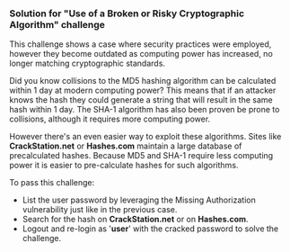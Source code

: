 ### Solution for "Use of a Broken or Risky Cryptographic Algorithm" challenge

This challenge shows a case where security practices were employed, however they become outdated as computing power has increased, no longer matching cryptographic standards.

Did you know collisions to the MD5 hashing algorithm can be calculated within 1 day at modern computing power? This means that if an attacker knows the hash they could generate a string that will result in the same hash within 1 day. The SHA-1 algorithm has also been proven be prone to collisions, although it requires more computing power.

However there's an even easier way to exploit these algorithms. Sites like **CrackStation.net** or **Hashes.com** maintain a large database of precalculated hashes. Because MD5 and SHA-1 require less computing power it is easier to pre-calculate hashes for such algorithms.

To pass this challenge: 

- List the user password by leveraging the Missing Authorization vulnerability just like in the previous case.
- Search for the hash on **CrackStation.net** or on **Hashes.com**.
- Logout and re-login as '**user**' with the cracked password to solve the challenge.

